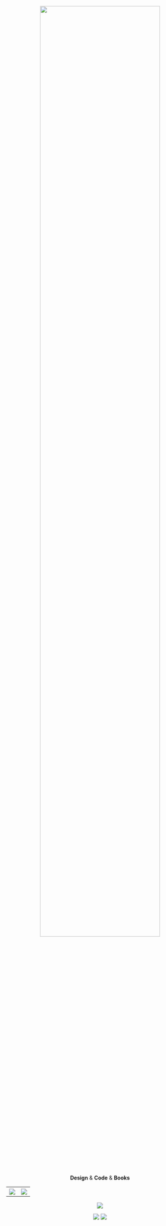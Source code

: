 <p align="center"><img src="https://github.com/SoulNaturalist/SoulNaturalist/blob/main/greeting.png" width="80%"/></p>
<p align="middle">
  <b>Design</b> & <b>Code</b> & <b>Books</b>
</p>
<p align="center">
  <table>
    <tr>
          <th><img  style="max-width: 100%;" src="https://github-readme-stats.vercel.app/api?username=SoulNaturalist&hide_border=true&theme=midnight-purple&count_private=true"/></th>
          <th><img  style="max-width: 100%;" src="https://github-readme-stats.vercel.app/api/top-langs/?username=SoulNaturalist&show_icons=true&hide_border=true"/></th>
    </tr>
  </table>
</p>
<p align="center"><img  style="max-width: 100%;" src="https://www.codewars.com/users/SoulNaturalist/badges/large"/></p>
<p align="middle">
  <a href="https://github.com/SoulNaturalist/BookList"><img  style="max-width: 100%;" src="https://github-readme-stats.vercel.app/api/pin/?username=SoulNaturalist&repo=BookList&theme=midnight-purple"/></a>
  <a href="https://github.com/SoulNaturalist/MindComponentsReact"><img  style="max-width: 100%;" src="https://github-readme-stats.vercel.app/api/pin/?username=SoulNaturalist&repo=MindComponentsReact&theme=midnight-purple"/></a>
</p>
